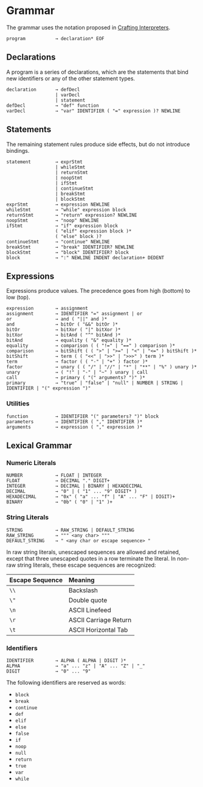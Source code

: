 # Grammar
The grammar uses the notation proposed in [Crafting Interpreters](http://www.craftinginterpreters.com/representing-code.html#enhancing-our-notation).

```
program           → declaration* EOF
```

## Declarations
A program is a series of declarations, which are the statements that bind new identifiers or any of the other statement types.
```
declaration       → defDecl
                  | varDecl
                  | statement
defDecl           → "def" function
varDecl           → "var" IDENTIFIER ( "=" expression )? NEWLINE
```

## Statements
The remaining statement rules produce side effects, but do not introduce bindings.
```
statement         → exprStmt
                  | whileStmt
                  | returnStmt
                  | noopStmt
                  | ifStmt
                  | continueStmt
                  | breakStmt
                  | blockStmt
exprStmt          → expression NEWLINE
whileStmt         → "while" expression block
returnStmt        → "return" expression? NEWLINE
noopStmt          → "noop" NEWLINE
ifStmt            → "if" expression block
                  ( "elif" expression block )*
                  ( "else" block )?
continueStmt      → "continue" NEWLINE
breakStmt         → "break" IDENTIFIER? NEWLINE
blockStmt         → "block" IDENTIFIER? block
block             → ":" NEWLINE INDENT declaration+ DEDENT
```

## Expressions
Expressions produce values. The precedence goes from high (bottom) to low (top).
```
expression        → assignment
assignment        → IDENTIFIER "=" assignment | or
or                → and ( "||" and )*
and               → bitOr ( "&&" bitOr )*
bitOr             → bitXor ( "|" bitXor )*
bitXor            → bitAnd ( "^" bitAnd )*
bitAnd            → equality ( "&" equality )*
equality          → comparison ( ( "!=" | "==" ) comparison )*
comparison        → bitShift ( ( ">" | ">=" | "<" | "<=" ) bitShift )*
bitShift          → term ( ( "<<" | ">>" | ">>>" ) term )*
term              → factor ( ( "-" | "+" ) factor )*
factor            → unary ( ( "/" | "//" | "*" | "**" | "%" ) unary )*
unary             → ( "!" | "-" | "~" ) unary | call
call              → primary ( "(" arguments? ")" )*
primary           → "true" | "false" | "null" | NUMBER | STRING | IDENTIFIER | "(" expression ")"
```

### Utilities
```
function          → IDENTIFIER "(" parameters? ")" block
parameters        → IDENTIFIER ( "," IDENTIFIER )*
arguments         → expression ( "," expression )*
```

## Lexical Grammar

### Numeric Literals
```
NUMBER            → FLOAT | INTEGER
FLOAT             → DECIMAL "." DIGIT+
INTEGER           → DECIMAL | BINARY | HEXADECIMAL
DECIMAL           → "0" | ( "1" ... "9" DIGIT* )
HEXADECIMAL       → "0x" ( "a" ... "f" | "A" ... "F" | DIGIT)+
BINARY            → "0b" ( "0" | "1" )+
```

### String Literals
```
STRING            → RAW_STRING | DEFAULT_STRING
RAW_STRING        → """ <any char> """
DEFAULT_STRING    → " <any char or escape sequence> "
```

In raw string literals, unescaped sequences are allowed and retained, except that three unescaped quotes in a row terminate the literal. In non-raw string literals, these escape sequences are recognized:

| Escape Sequence | Meaning               |
|:----------------|:----------------------|
| `\\`            | Backslash             |
| `\"`            | Double quote          |
| `\n`            | ASCII Linefeed        |
| `\r`            | ASCII Carriage Return |
| `\t`            | ASCII Horizontal Tab  |

### Identifiers
```
IDENTIFIER        → ALPHA ( ALPHA | DIGIT )*
ALPHA             → "a" ... "z" | "A" ... "Z" | "_"
DIGIT             → "0" ... "9"
```

The following identifiers are reserved as words:
- `block`
- `break`
- `continue`
- `def`
- `elif`
- `else`
- `false`
- `if`
- `noop`
- `null`
- `return`
- `true`
- `var`
- `while`
